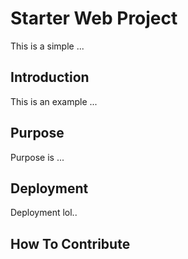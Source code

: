 # Starter Web Project

This is a simple ...

## Introduction

This is an example ...

## Purpose

Purpose is ...

## Deployment
Deployment lol..

## How To Contribute